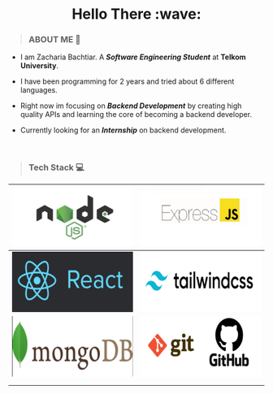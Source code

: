 
<h1 align="center">
  Hello There :wave:
</h1>

> ### **ABOUT ME** :baby:

* I am Zacharia Bachtiar. A ___Software Engineering Student___ at __Telkom University__.

* I have been programming for 2 years and tried about 6 different languages.

* Right now im focusing on ___Backend Development___ by creating high quality APIs and learning the core of becoming a backend developer.

* Currently looking for an ___Internship___ on backend development.
<br>

> ### **Tech Stack** :computer:

|  ![alt text](https://github.com/jeksilaen/jeksilaen/blob/main/docs-assets/node.png?raw=true) |  ![alt text](https://github.com/jeksilaen/jeksilaen/blob/main/docs-assets/express.png?raw=true) |
|:--------------------------------------------------------------------------------------------:|:-----------------------------------------------------------------------------------------------:|
| ![alt text](https://github.com/jeksilaen/jeksilaen/blob/main/docs-assets/react.png?raw=true) | ![alt text](https://github.com/jeksilaen/jeksilaen/blob/main/docs-assets/tailwind.png?raw=true) |
| ![alt text](https://github.com/jeksilaen/jeksilaen/blob/main/docs-assets/mongo.png?raw=true) |    ![alt text](https://github.com/jeksilaen/jeksilaen/blob/main/docs-assets/git.png?raw=true)   |
|                                                                                              |                                                                                                 |
|                                                                                              |                                                                                                 |
